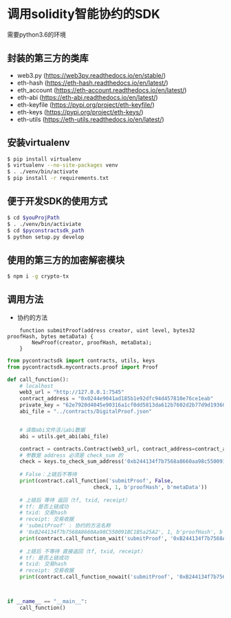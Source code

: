 # 调用solidity智能协约的SDK

需要python3.6的环境

## 封装的第三方的类库
* web3.py (https://web3py.readthedocs.io/en/stable/)
* eth-hash (https://eth-hash.readthedocs.io/en/latest/)
* eth_account (https://eth-account.readthedocs.io/en/latest/)
* eth-abi (https://eth-abi.readthedocs.io/en/latest/)
* eth-keyfile (https://pypi.org/project/eth-keyfile/)
* eth-keys (https://pypi.org/project/eth-keys/)
* eth-utils (https://eth-utils.readthedocs.io/en/latest/)

## 安装virtualenv
```bash
$ pip install virtualenv
$ virtualenv --no-site-packages venv
$ . ./venv/bin/activate
$ pip install -r requirements.txt
```

## 便于开发SDK的使用方式
```bash
$ cd $youProjPath
$ . ./venv/bin/activiate
$ cd $pyconstractsdk_path
$ python setup.py develop

```

## 使用的第三方的加密解密模块
```bash
$ npm i -g crypto-tx
```

## 调用方法
* 协约的方法
```
    function submitProof(address creator, uint level, bytes32 proofHash, bytes metaData) {
        NewProof(creator, proofHash, metaData);
    }
```

```python
from pycontractsdk import contracts, utils, keys
from pycontractsdk.mycontracts.proof import Proof

def call_function():
    # localhost
    web3_url = "http://127.0.0.1:7545"
    contract_address = "0x0244e9041ad185b1e92dfc94d457810e76ce1eab"
    private_key = "62e7920d4045e90316a1cf0dd5813da612b7602d2b77d9d19360ef6fc18aeef1"
    abi_file = "../contracts/DigitalProof.json"


    # 读取abi文件活儿abi数据
    abi = utils.get_abi(abi_file)

    contract = contracts.Contract(web3_url, contract_address=contract_address, abi=abi, private_key=private_key)
    # 参数是 address 必须是 check_sum 的
    check = keys.to_check_sum_address('0xb244134f7b7568a8660aa98c550091bc1b5a25a2')
    
    # False：上链后不等待
    print(contract.call_function('submitProof', False,
                            check, 1, b'proofHash', b'metaData'))
    
    # 上链后 等待 返回（tf, txid, receipt）
    # tf: 是否上链成功
    # txid: 交易hash
    # receipt: 交易收据
    # 'submitProof' : 协约的方法名称
    # '0xB244134f7b7568A8660Aa98C550091BC1B5a25A2', 1, b'proofHash', b'metaData' ： 协约的参数
    print(contract.call_function_wait('submitProof', '0xB244134f7b7568A8660Aa98C550091BC1B5a25A2', 1, b'proofHash', b'metaData'))
    
    # 上链后 不等待 直接返回（tf, txid, receipt）
    # tf: 是否上链成功
    # txid: 交易hash
    # receipt: 交易收据
    print(contract.call_function_nowait('submitProof', '0xB244134f7b7568A8660Aa98C550091BC1B5a25A2', 1, b'proofHash', b'metaData'))



if __name__ == "__main__":
    call_function()
```